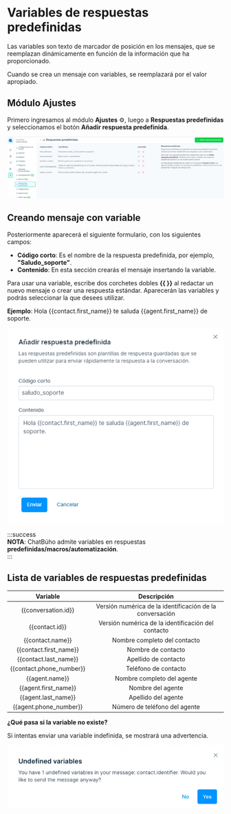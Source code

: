 # Variables de respuestas predefinidas  

Las variables son texto de marcador de posición en los mensajes, que se reemplazan dinámicamente en función de la información que ha proporcionado.  

Cuando se crea un mensaje con variables, se reemplazará por el valor apropiado.  

## Módulo Ajustes  
Primero ingresamos al módulo **Ajustes** ⚙️, luego a **Respuestas predefinidas** y seleccionamos el botón **Añadir respuesta predefinida**.  

![Alt text](img/variables_01.png)  

## Creando mensaje con variable  
Posteriormente aparecerá el siguiente formulario, con los siguientes campos:  
* **Código corto**: Es el nombre de la respuesta predefinida, por ejemplo, **"Saludo_soporte"**.  
* **Contenido**: En esta sección crearás el mensaje insertando la variable.  
  
Para usar una variable, escribe dos corchetes dobles **\{\{ \}\}** al redactar un nuevo mensaje o crear una respuesta estándar. Aparecerán las variables y podrás seleccionar la que desees utilizar.  

**Ejemplo**: Hola \{\{contact.first_name\}\} te saluda \{\{agent.first_name\}\} de soporte.  

![Alt text](img/variables_02.png)  

:::success  
**NOTA**: ChatBúho admite variables en respuestas **predefinidas/macros/automatización**.  
:::  

## Lista de variables de respuestas predefinidas  

|       Variable       |                        Descripción                       |  
|:--------------------:|:--------------------------------------------------------:|  
| \{\{conversation.id\}\}      | Versión numérica de la identificación de la conversación |  
| \{\{contact.id\}\}           | Versión numérica de la identificación del contacto       |  
| \{\{contact.name\}\}         | Nombre completo del contacto                             |  
| \{\{contact.first_name\}\}   | Nombre de contacto                                      |  
| \{\{contact.last_name\}\}    | Apellido de contacto                                    |  
| \{\{contact.phone_number\}\} | Teléfono de contacto                                    |  
| \{\{agent.name\}\}           | Nombre completo del agente                              |  
| \{\{agent.first_name\}\}     | Nombre del agente                                       |  
| \{\{agent.last_name\}\}      | Apellido del agente                                     |  
| \{\{agent.phone_number\}\}   | Número de teléfono del agente                           |  

**¿Qué pasa si la variable no existe?**  

Si intentas enviar una variable indefinida, se mostrará una advertencia.  

![Alt text](img/variables_04.png)
